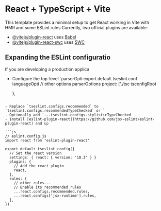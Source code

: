 # React + TypeScript + Vite

This template provides a minimal setup to get React working in Vite with HMR and some ESLint rules
Currently, two official plugins are available:

- [@vitejs/plugin-react](https://github.com/vitejs/vite-plugin-react/blob/main/packages/plugin-react/README.md) uses [Babel](https://babeljs.io/) 
- [@vitejs/plugin-react-swc](https://github.com/vitejs/vite-plugin-react-swc) uses [SWC](https://swc.rs/) 

## Expanding the ESLint configuratio
If you are developing a production applica
- Configure the top-level `parserOpti
export default tseslint.conf
  languageOpti
    // other options
    parserOptions
      project: ['./tsc
      tsconfigRoot

  },

```

- Replace `tseslint.configs.recommended` to `tseslint.configs.recommendedTypeChecked` or `
- Optionally add `...tseslint.configs.stylisticTypeChecked
- Install [eslint-plugin-react](https://github.com/jsx-eslint/eslint-plugin-react) and up

```js
// eslint.config.js
import react from 'eslint-plugin-react'

export default tseslint.config({
  // Set the react version
  settings: { react: { version: '18.3' } }
  plugins: {
    // Add the react plugin
    react,
  },
  rules: {
    // other rules...
    // Enable its recommended rules
    ...react.configs.recommended.rules,
    ...react.configs['jsx-runtime'].rules,
  },
})
```
